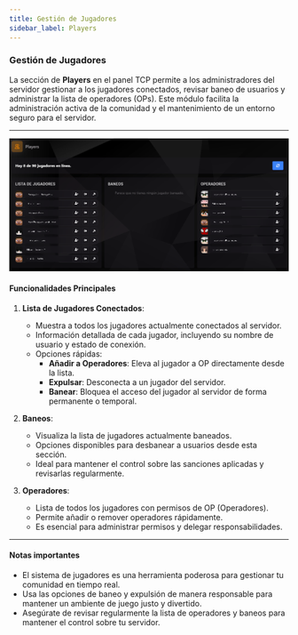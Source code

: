 ```yaml
---
title: Gestión de Jugadores
sidebar_label: Players
---
```


### Gestión de Jugadores

La sección de **Players** en el panel TCP permite a los administradores del servidor gestionar a los jugadores conectados, revisar baneo de usuarios y administrar la lista de operadores (OPs). Este módulo facilita la administración activa de la comunidad y el mantenimiento de un entorno seguro para el servidor.

---

![Vista de Gestión de Jugadores](../../static/tcp_assets/imgs/players.png)

#### Funcionalidades Principales

1. **Lista de Jugadores Conectados**:
   - Muestra a todos los jugadores actualmente conectados al servidor.
   - Información detallada de cada jugador, incluyendo su nombre de usuario y estado de conexión.
   - Opciones rápidas:
     - **Añadir a Operadores**: Eleva al jugador a OP directamente desde la lista.
     - **Expulsar**: Desconecta a un jugador del servidor.
     - **Banear**: Bloquea el acceso del jugador al servidor de forma permanente o temporal.

2. **Baneos**:
   - Visualiza la lista de jugadores actualmente baneados.
   - Opciones disponibles para desbanear a usuarios desde esta sección.
   - Ideal para mantener el control sobre las sanciones aplicadas y revisarlas regularmente.

3. **Operadores**:
   - Lista de todos los jugadores con permisos de OP (Operadores).
   - Permite añadir o remover operadores rápidamente.
   - Es esencial para administrar permisos y delegar responsabilidades.

---

#### Notas importantes

- El sistema de jugadores es una herramienta poderosa para gestionar tu comunidad en tiempo real.
- Usa las opciones de baneo y expulsión de manera responsable para mantener un ambiente de juego justo y divertido.
- Asegúrate de revisar regularmente la lista de operadores y baneos para mantener el control sobre tu servidor.